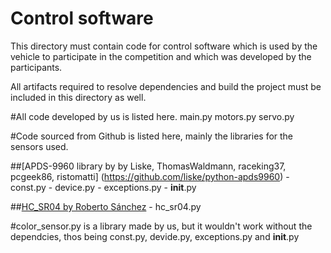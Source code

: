 Control software
====

This directory must contain code for control software which is used by the vehicle to participate in the competition and which was developed by the participants.

All artifacts required to resolve dependencies and build the project must be included in this directory as well.

#All code developed by us is listed here.
  main.py
  motors.py
  servo.py

#Code sourced from Github is listed here, mainly the libraries for the sensors used.

  ##[APDS-9960 library by by Liske, ThomasWaldmann, raceking37, pcgeek86, ristomatti] (https://github.com/liske/python-apds9960)
    - const.py
    - device.py
    - exceptions.py
    - __init__.py
    
  ##[HC_SR04  by  Roberto Sánchez](https://github.com/rsc1975/micropython-hcsr04)
    - hc_sr04.py    

#color_sensor.py is a library made by us, but it wouldn't work without the dependcies, thos being const.py, devide.py, exceptions.py and __init__.py
